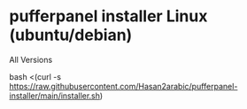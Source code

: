# pufferpanel installer Linux (ubuntu/debian)

All Versions

bash <(curl -s https://raw.githubusercontent.com/Hasan2arabic/pufferpanel-installer/main/installer.sh)
